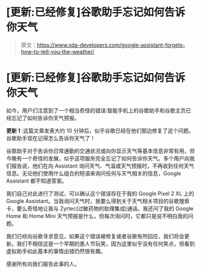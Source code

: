 # [更新:已经修复]谷歌助手忘记如何告诉你天气

> 原文：<https://www.xda-developers.com/google-assistant-forgets-how-to-tell-you-the-weather/>

# [更新:已经修复]谷歌助手忘记如何告诉你天气

如今，用户们注意到了一个相当奇怪的错误:智能手机上的谷歌助手和谷歌主页已经忘记了如何告诉你天气预报。

**更新 1** :这篇文章发表大约 10 分钟后，似乎谷歌已经在他们那边修复了这个问题。谷歌助手现在记得怎么告诉你天气了！

谷歌助手对于告诉你日常通勤的交通状况或向你显示天气等基本信息非常有用，但今晚有一个奇怪的发展，似乎这项服务完全忘记了如何告诉你天气。多个用户向我们报告说，他们在向 Assistant 询问天气、气温或天气预报时，不再收到任何天气信息。无论他们使用什么组合的短语来询问任何与天气相关的信息，Google Assistant 都不知道答案。

我们自己对此进行了测试，可以确认这个错误存在于我的 Google Pixel 2 XL 上的 Google Assistant。当我询问天气时，我要么得到关于天气相关项目的谷歌搜索卡，要么奇怪地让我与 Zyrtec(过敏药物的助理集成)通话。我还问了我的 Google Home 和 Home Mini 天气预报是什么，但每次询问时，它都只是说不明白我的问题。

我们已经向谷歌寻求意见，如果这个错误被修复或者谷歌有所回应，我们将会更新。我们不相信这是一个早期的愚人节玩笑，因为这里似乎没有任何笑点，但看到虚拟助手如此基本的事情出错仍然很有趣。

感谢所有向我们报告此事的人。
